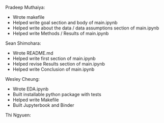 Pradeep Muthaiya:
- Wrote makefile
- Helped write goal section and body of main.ipynb
- Helped write about the data / data assumptions section of main.ipynb
- Helped write Methods / Results of main.ipynb

Sean Shimohara:
- Wrote README.md
- Helped write first section of main.ipynb
- Helped revise Results section of main.ipynb
- Helped write Conclusion of main.ipynb

Wesley Cheung:
- Wrote EDA.ipynb
- Built installable python package with tests
- Helped write Makefile
- Built Jupyterbook and Binder

Thi Ngyuen:
